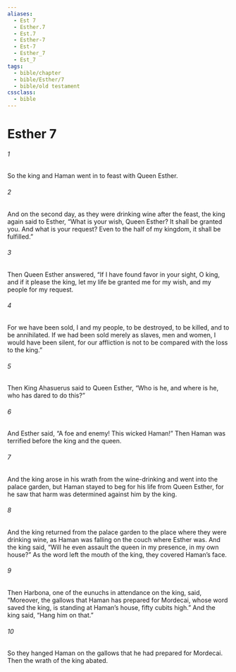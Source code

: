 ```yaml
---
aliases:
  - Est 7
  - Esther.7
  - Est.7
  - Esther-7
  - Est-7
  - Esther_7
  - Est_7
tags:
  - bible/chapter
  - bible/Esther/7
  - bible/old testament
cssclass:
  - bible
---
```


# Esther 7

###### 1
So the king and Haman went in to feast with Queen Esther.
###### 2
And on the second day, as they were drinking wine after the feast, the king again said to Esther, “What is your wish, Queen Esther? It shall be granted you. And what is your request? Even to the half of my kingdom, it shall be fulfilled.”
###### 3
Then Queen Esther answered, “If I have found favor in your sight, O king, and if it please the king, let my life be granted me for my wish, and my people for my request.
###### 4
For we have been sold, I and my people, to be destroyed, to be killed, and to be annihilated. If we had been sold merely as slaves, men and women, I would have been silent, for our affliction is not to be compared with the loss to the king.”
###### 5
Then King Ahasuerus said to Queen Esther, “Who is he, and where is he, who has dared to do this?”
###### 6
And Esther said, “A foe and enemy! This wicked Haman!” Then Haman was terrified before the king and the queen.
###### 7
And the king arose in his wrath from the wine-drinking and went into the palace garden, but Haman stayed to beg for his life from Queen Esther, for he saw that harm was determined against him by the king.
###### 8
And the king returned from the palace garden to the place where they were drinking wine, as Haman was falling on the couch where Esther was. And the king said, “Will he even assault the queen in my presence, in my own house?” As the word left the mouth of the king, they covered Haman’s face.
###### 9
Then Harbona, one of the eunuchs in attendance on the king, said, “Moreover, the gallows that Haman has prepared for Mordecai, whose word saved the king, is standing at Haman’s house, fifty cubits high.” And the king said, “Hang him on that.”
###### 10
So they hanged Haman on the gallows that he had prepared for Mordecai. Then the wrath of the king abated.


